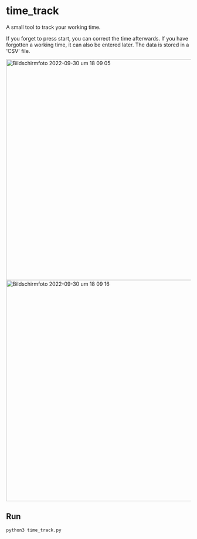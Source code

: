 # time_track

A small tool to track your working time.

If you forget to press start, you can correct the time afterwards. If you have forgotten a working time, it can also be entered later. The data is stored in a 'CSV' file.

<img width="601" alt="Bildschirmfoto 2022-09-30 um 18 09 05" src="https://user-images.githubusercontent.com/45463442/193314282-befa47f0-f944-48a2-bdfb-c655d6c64806.png">

 
 <img width="602" alt="Bildschirmfoto 2022-09-30 um 18 09 16" src="https://user-images.githubusercontent.com/45463442/193314310-b719e158-0934-40f2-bef8-76369cdafd37.png">



## Run
```python3 time_track.py```
